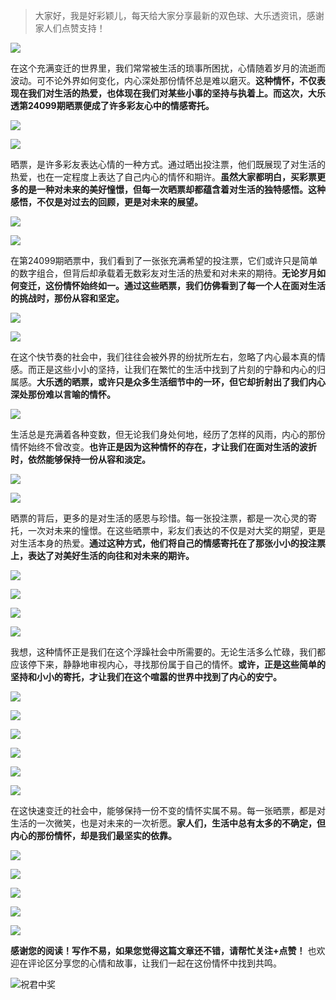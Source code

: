 > 大家好，我是好彩颖儿，每天给大家分享最新的双色球、大乐透资讯，感谢家人们点赞支持！

![](https://cdn.jsdelivr.net/gh/wangwenjie1314/PicCDN/2024-7-12/1720763627240-image.png)


在这个充满变迁的世界里，我们常常被生活的琐事所困扰，心情随着岁月的流逝而波动。可不论外界如何变化，内心深处那份情怀总是难以磨灭。**这种情怀，不仅表现在我们对生活的热爱，也体现在我们对某些小事的坚持与执着上。而这次，大乐透第24099期晒票便成了许多彩友心中的情感寄托。**


![](https://cdn.jsdelivr.net/gh/wangwenjie1314/PicCDN/2024-8-26/1724656528661-image.png)


![](https://cdn.jsdelivr.net/gh/wangwenjie1314/PicCDN/2024-8-26/1724656684526-image.png)


晒票，是许多彩友表达心情的一种方式。通过晒出投注票，他们既展现了对生活的热爱，也在一定程度上表达了自己内心的情怀和期许。**虽然大家都明白，买彩票更多的是一种对未来的美好憧憬，但每一次晒票却都蕴含着对生活的独特感悟。这种感悟，不仅是对过去的回顾，更是对未来的展望。**


![](https://cdn.jsdelivr.net/gh/wangwenjie1314/PicCDN/2024-8-26/1724656551032-image.png)


![](https://cdn.jsdelivr.net/gh/wangwenjie1314/PicCDN/2024-8-26/1724656691201-image.png)


在第24099期晒票中，我们看到了一张张充满希望的投注票，它们或许只是简单的数字组合，但背后却承载着无数彩友对生活的热爱和对未来的期待。**无论岁月如何变迁，这份情怀始终如一。通过这些晒票，我们仿佛看到了每一个人在面对生活的挑战时，那份从容和坚定。**


![](https://cdn.jsdelivr.net/gh/wangwenjie1314/PicCDN/2024-8-26/1724656558145-image.png)


![](https://cdn.jsdelivr.net/gh/wangwenjie1314/PicCDN/2024-8-26/1724656700716-image.png)

在这个快节奏的社会中，我们往往会被外界的纷扰所左右，忽略了内心最本真的情感。而正是这些小小的坚持，让我们在繁忙的生活中找到了片刻的宁静和内心的归属感。**大乐透的晒票，或许只是众多生活细节中的一环，但它却折射出了我们内心深处那份难以言喻的情怀。**


![](https://cdn.jsdelivr.net/gh/wangwenjie1314/PicCDN/2024-8-26/1724656609656-image.png)


生活总是充满着各种变数，但无论我们身处何地，经历了怎样的风雨，内心的那份情怀始终不曾改变。**也许正是因为这种情怀的存在，才让我们在面对生活的波折时，依然能够保持一份从容和淡定。**


![](https://cdn.jsdelivr.net/gh/wangwenjie1314/PicCDN/2024-8-26/1724656617163-image.png)

![](https://cdn.jsdelivr.net/gh/wangwenjie1314/PicCDN/2024-8-26/1724656637804-image.png)


晒票的背后，更多的是对生活的感恩与珍惜。每一张投注票，都是一次心灵的寄托，一次对未来的憧憬。在这些晒票中，彩友们表达的不仅是对大奖的期望，更是对生活本身的热爱。**通过这种方式，他们将自己的情感寄托在了那张小小的投注票上，表达了对美好生活的向往和对未来的期许。**

![](https://cdn.jsdelivr.net/gh/wangwenjie1314/PicCDN/2024-8-26/1724656654151-image.png)


![](https://cdn.jsdelivr.net/gh/wangwenjie1314/PicCDN/2024-8-26/1724656778103-image.png)


![](https://cdn.jsdelivr.net/gh/wangwenjie1314/PicCDN/2024-8-26/1724656794167-image.png)

![](https://cdn.jsdelivr.net/gh/wangwenjie1314/PicCDN/2024-8-26/1724656624424-image.png)


我想，这种情怀正是我们在这个浮躁社会中所需要的。无论生活多么忙碌，我们都应该停下来，静静地审视内心，寻找那份属于自己的情怀。**或许，正是这些简单的坚持和小小的寄托，才让我们在这个喧嚣的世界中找到了内心的安宁。**

![](https://cdn.jsdelivr.net/gh/wangwenjie1314/PicCDN/2024-8-26/1724656662681-image.png)

![](https://cdn.jsdelivr.net/gh/wangwenjie1314/PicCDN/2024-8-26/1724656671592-image.png)


![](https://cdn.jsdelivr.net/gh/wangwenjie1314/PicCDN/2024-8-26/1724656564576-image.png)


![](https://cdn.jsdelivr.net/gh/wangwenjie1314/PicCDN/2024-8-26/1724656741648-image.png)


![](https://cdn.jsdelivr.net/gh/wangwenjie1314/PicCDN/2024-8-26/1724656842278-image.png)

![](https://cdn.jsdelivr.net/gh/wangwenjie1314/PicCDN/2024-8-26/1724656831263-image.png)


在这快速变迁的社会中，能够保持一份不变的情怀实属不易。每一张晒票，都是对生活的一次微笑，也是对未来的一次祈愿。**家人们，生活中总有太多的不确定，但内心的那份情怀，却是我们最坚实的依靠。**

![](https://cdn.jsdelivr.net/gh/wangwenjie1314/PicCDN/2024-8-26/1724656749023-image.png)


![](https://cdn.jsdelivr.net/gh/wangwenjie1314/PicCDN/2024-8-26/1724656732336-image.png)

![](https://cdn.jsdelivr.net/gh/wangwenjie1314/PicCDN/2024-8-26/1724656717641-image.png)

![](https://cdn.jsdelivr.net/gh/wangwenjie1314/PicCDN/2024-8-26/1724656713456-image.png)

![](https://cdn.jsdelivr.net/gh/wangwenjie1314/PicCDN/2024-8-26/1724656708160-image.png)


**感谢您的阅读！写作不易，如果您觉得这篇文章还不错，请帮忙关注+点赞！** 也欢迎在评论区分享您的心情和故事，让我们一起在这份情怀中找到共鸣。

![祝君中奖](https://cdn.jsdelivr.net/gh/wangwenjie1314/PicCDN/2024-8-17/1723874115430-image.png)


